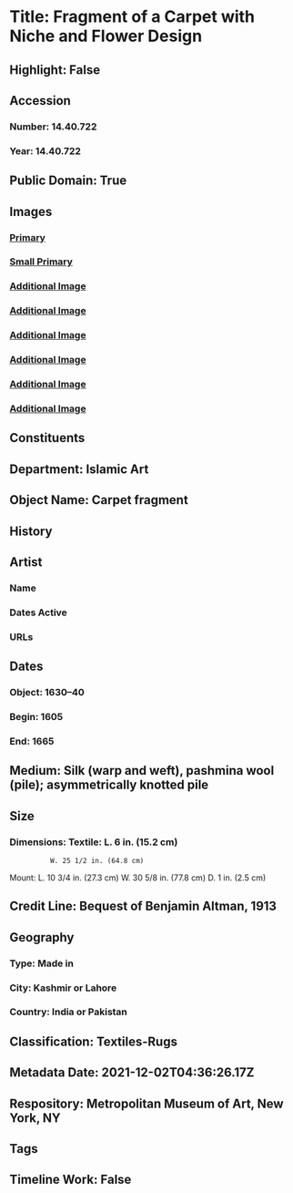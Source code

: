 # Title: Fragment of a Carpet with Niche and Flower Design
## Highlight: False
## Accession
### Number: 14.40.722
### Year: 14.40.722
## Public Domain: True
## Images
### [Primary](https://images.metmuseum.org/CRDImages/is/original/DT210450.jpg)
### [Small Primary](https://images.metmuseum.org/CRDImages/is/web-large/DT210450.jpg)
### [Additional Image](https://images.metmuseum.org/CRDImages/is/original/wb-14.40.722.JPG)
### [Additional Image](https://images.metmuseum.org/CRDImages/is/original/wb-14.40.722b.JPG)
### [Additional Image](https://images.metmuseum.org/CRDImages/is/original/134100.jpg)
### [Additional Image](https://images.metmuseum.org/CRDImages/is/original/24206.jpg)
### [Additional Image](https://images.metmuseum.org/CRDImages/is/original/134099.jpg)
### [Additional Image](https://images.metmuseum.org/CRDImages/is/original/ISL59.jpg)
## Constituents
## Department: Islamic Art
## Object Name: Carpet fragment
## History
## Artist
### Name
### Dates Active
### URLs
## Dates
### Object: 1630–40
### Begin: 1605
### End: 1665
## Medium: Silk (warp and weft), pashmina wool (pile); asymmetrically knotted pile
## Size
### Dimensions: Textile: L. 6 in. (15.2 cm)
              W. 25 1/2 in. (64.8 cm)
Mount: L. 10 3/4 in. (27.3 cm)
             W. 30 5/8 in. (77.8 cm)
             D. 1 in. (2.5 cm)
## Credit Line: Bequest of Benjamin Altman, 1913
## Geography
### Type: Made in
### City: Kashmir or Lahore
### Country: India or Pakistan
## Classification: Textiles-Rugs
## Metadata Date: 2021-12-02T04:36:26.17Z
## Respository: Metropolitan Museum of Art, New York, NY
## Tags
## Timeline Work: False